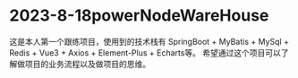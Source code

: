 # 2023-8-18powerNodeWareHouse
这是本人第一个跟练项目，使用到的技术栈有
SpringBoot + MyBatis + MySql + Redis + Vue3 + Axios + Element-Plus + Echarts等。
希望通过这个项目可以了解做项目的业务流程以及做项目的思维。
